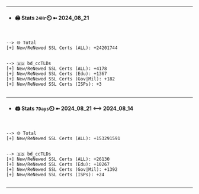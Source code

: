

---
- #### 🖨️ **Stats** `24Hr`⏲️ ➼ 2024_08_21
```console


--> 🌐 Total
[+] New/ReNewed SSL Certs (ALL): +24201744


--> 🇧🇩 bd_ccTLDs
[+] New/ReNewed SSL Certs (ALL): +4178
[+] New/ReNewed SSL Certs (Edu): +1367
[+] New/ReNewed SSL Certs (Gov|Mil): +182
[+] New/ReNewed SSL Certs (ISPs): +3


```

---
- #### 🖨️ **Stats** `7Days`⏲️ ➼ 2024_08_21 <--> 2024_08_14
```console


--> 🌐 Total
[+] New/ReNewed SSL Certs (ALL): +153291591


--> 🇧🇩 bd_ccTLDs
[+] New/ReNewed SSL Certs (ALL): +26130
[+] New/ReNewed SSL Certs (Edu): +10267
[+] New/ReNewed SSL Certs (Gov|Mil): +1392
[+] New/ReNewed SSL Certs (ISPs): +24


```

---

